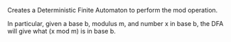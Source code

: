 Creates a Deterministic Finite Automaton to perform the mod operation.

In particular, given a base b, modulus m, and number x in base b, the DFA will give what (x mod m) is in base b.